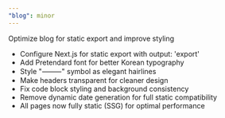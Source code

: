 ```yaml
---
"blog": minor
---
```


Optimize blog for static export and improve styling

- Configure Next.js for static export with output: 'export'
- Add Pretendard font for better Korean typography
- Style "⸻" symbol as elegant hairlines
- Make headers transparent for cleaner design
- Fix code block styling and background consistency
- Remove dynamic date generation for full static compatibility
- All pages now fully static (SSG) for optimal performance